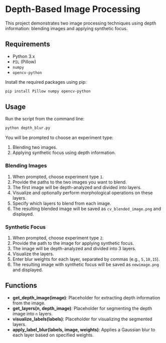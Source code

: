 # Depth-Based Image Processing

This project demonstrates two image processing techniques using depth information: blending images and applying synthetic focus.

## Requirements

- Python 3.x
- `PIL` (Pillow)
- `numpy`
- `opencv-python`

Install the required packages using pip:

```bash
pip install Pillow numpy opencv-python
```

## Usage

Run the script from the command line:

```bash
python depth_blur.py
```

You will be prompted to choose an experiment type:

1. Blending two images.
2. Applying synthetic focus using depth information.

### Blending Images

1. When prompted, choose experiment type `1`.
2. Provide the paths to the two images you want to blend.
3. The first image will be depth-analyzed and divided into layers.
4. Visualize and optionally perform morphological operations on these layers.
5. Specify which layers to blend from each image.
6. The resulting blended image will be saved as `cv_blended_image.png` and displayed.

### Synthetic Focus

1. When prompted, choose experiment type `2`.
2. Provide the path to the image for applying synthetic focus.
3. The image will be depth-analyzed and divided into 3 layers.
4. Visualize the layers.
5. Enter blur weights for each layer, separated by commas (e.g., `5,10,15`).
6. The resulting image with synthetic focus will be saved as `newimage.png` and displayed.

## Functions

- **get_depth_image(image)**: Placeholder for extracting depth information from the image.
- **get_layers(n, depth_image)**: Placeholder for segmenting the depth image into `n` layers.
- **visualize_labels(labels)**: Placeholder for visualizing the segmented layers.
- **apply_label_blur(labels, image, weights)**: Applies a Gaussian blur to each layer based on specified weights.

